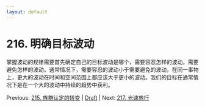 ```yaml
---
layout: default
---
```

# 216. 明确目标波动

掌握波动的规律需要首先确定自己的目标波动是哪个，需要容忍怎样的波动，需要避免怎样的波动。通常情况下，需要容忍的波动小于需要避免的波动，在同一事物上，更大的波动在时间和空间范围上都应该大于更小的波动。我们的目标在通常情况下是在一个大的波动中持续的趋势中获利。

Previous: [215. 族群认定的转变](215.md) | [Draft](../Draft.md) | Next: [217. 光速旅行](217.md)
